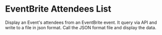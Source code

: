 # EventBrite Attendees List 

Display an Event's attendees from an EventBrite event. It query via API and write to a file in json format. Call the JSON format file and display the data. 

